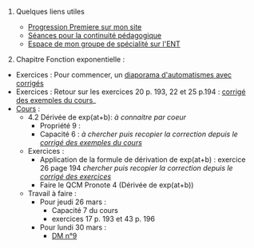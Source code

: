 1. Quelques liens utiles 
    * [Progression Premiere sur mon site](http://www.frederic-junier.org/Premiere2020/Progression/Premiere_2020.html)
    * [Séances pour la continuité pédagogique](https://frederic-junier.github.io/Premiere/)
    * [Espace de mon groupe de spécialité sur l'ENT]()



2. Chapitre Fonction exponentielle :
   
  * Exercices : Pour commencer, un [diaporama d'automatismes avec corrigés](../Exponentielle/Automatismes/Automatismes-Exponentielle-Corrige-2019-tmp.pdf)
  * Exercices :  Retour sur les exercices 20 p. 193, 22 et 25 p.194 : [corrigé des exemples du cours](../Exponentielle/Cours/Corrige-Cours-Exponentielle-2019.pdf)_
  * [Cours](https://frederic-junier.org/Premiere2020/Cours/PremiereCoursExponentielle-Prof-2019V1-Web.pdf)  :
    * 4.2 Dérivée de exp(at+b): _à connaitre par coeur_
        * Propriété 9 : 
        * Capacité 6 : _à chercher puis recopier la correction depuis le [corrigé des exemples du cours](../Exponentielle/Cours/Corrige-Cours-Exponentielle-2019.pdf)_
    * Exercices : 
      * Application de la formule de dérivation de exp(at+b) :  exercice 26 page 194 _chercher  puis recopier la correction depuis le [corrigé des exercices](../Exponentielle/Exos/CorrigeExos2019/Corrige-Exos-Barbazo-2019.pdf)_
      * Faire le  QCM Pronote 4 (Dérivée de exp(at+b))
    * Travail à faire :
      * Pour jeudi 26 mars :
        * Capacité 7 du cours
        * exercices 17 p. 193 et 43 p. 196
      * Pour lundi 30 mars : 
        * [DM n°9](Premiere-DM-exponentielle-Web.pdf)
